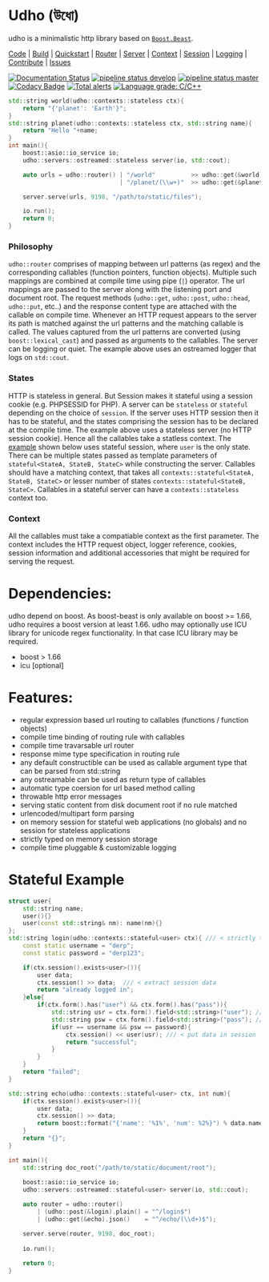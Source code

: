 # Udho (উধো)
udho is a minimalistic http library based on [`Boost.Beast`](https://www.boost.org/doc/libs/1_71_0/libs/beast/doc/html/index.html). 

[Code](https://gitlab.com/neel.basu/udho) |
[Build](build) |
[Quickstart](quickstart) |
[Router](router) |
[Server](server) |
[Context](context) |
[Session](session) |
[Logging](logging) |
[Contribute](contributing) |
[Issues](https://gitlab.com/neel.basu/udho/issues)

[![Documentation Status](https://readthedocs.org/projects/udho/badge/?version=latest)](https://udho.readthedocs.io/en/latest/?badge=latest)
[![pipeline status develop](https://gitlab.com/neel.basu/udho/badges/develop/pipeline.svg)](https://gitlab.com/neel.basu/udho/commits/develop) 
[![pipeline status master](https://gitlab.com/neel.basu/udho/badges/master/pipeline.svg)](https://gitlab.com/neel.basu/udho/commits/master) 
[![Codacy Badge](https://api.codacy.com/project/badge/Grade/20093f1597cd490ba923fc5401ada672)](https://www.codacy.com/manual/neel.basu.z/udho?utm_source=github.com&amp;utm_medium=referral&amp;utm_content=neel/udho&amp;utm_campaign=Badge_Grade)
[![Total alerts](https://img.shields.io/lgtm/alerts/g/neel/udho.svg?logo=lgtm&logoWidth=18)](https://lgtm.com/projects/g/neel/udho/alerts/)
[![Language grade: C/C++](https://img.shields.io/lgtm/grade/cpp/g/neel/udho.svg?logo=lgtm&logoWidth=18)](https://lgtm.com/projects/g/neel/udho/context:cpp)

```cpp
std::string world(udho::contexts::stateless ctx){
    return "{'planet': 'Earth'}";
}
std::string planet(udho::contexts::stateless ctx, std::string name){
    return "Hello "+name;
}
int main(){
    boost::asio::io_service io;
    udho::servers::ostreamed::stateless server(io, std::cout);

    auto urls = udho::router() | "/world"          >> udho::get(&world).json() 
                               | "/planet/(\\w+)"  >> udho::get(&planet).plain();

    server.serve(urls, 9198, "/path/to/static/files");

    io.run();
    return 0;
}
```
### Philosophy

`udho::router` comprises of mapping between url patterns (as regex) and the corresponding callables (function pointers, function objects). Multiple such mappings are combined at compile time using pipe (`|`) operator. The url mappings are passed to the server along with the listening port and document root. The request methods (`udho::get`, `udho::post`, `udho::head`, `udho::put`, etc..) and the response content type are attached with the callable on compile time. Whenever an HTTP request appears to the server its path is matched against the url patterns and the matching callable is called. The values captured from the url patterns are converted (using `boost::lexical_cast`) and passed as arguments to the callables. The server can be logging or quiet. The example above uses an ostreamed logger that logs on `std::cout`.

### States
HTTP is stateless in general. But Session makes it stateful using a session cookie (e.g. PHPSESSID for PHP). A server can be `stateless` or `stateful` depending on the choice of `session`. If the server uses HTTP session then it has to be stateful, and the states comprising the session has to be declared at the compile time. The example above uses a stateless server (no HTTP session cookie). Hence all the callables take a statless context. The [example](#stateful-example) shown below uses stateful session, where `user` is the only state. There can be multiple states passed as template parameters of  `stateful<StateA, StateB, StateC>` while constructing the server. Callables should have a matching context, that takes all `contexts::stateful<StateA, StateB, StateC>` or lesser number of states `contexts::stateful<StateB, StateC>`. Callables in a stateful server can have a `contexts::stateless` context too. 

### Context

All the callables must take a compatiable context as the first parameter. The context includes the HTTP request object, logger reference, cookies, session information and additional accessories that might be required for serving the request.

# Dependencies:
udho depend on boost. As boost-beast is only available on boost >= 1.66, udho requires a boost version at least 1.66. udho may optionally use ICU library for unicode regex functionality. In that case ICU library may be required.

* boost > 1.66
* icu [optional]

# Features:

* regular expression based url routing to callables (functions / function objects)
* compile time binding of routing rule with callables
* compile time travarsable url router
* response mime type specification in routing rule
* any default constructible can be used as callable argument type that can be parsed from std::string
* any ostreamable can be used as return type of callables
* automatic type coersion for url based method calling
* throwable http error messages
* serving static content from disk document root if no rule matched
* urlencoded/multipart form parsing
* on memory session for stateful web applications (no globals) and no session for stateless applications
* strictly typed on memory session storage
* compile time pluggable & customizable logging
  
# Stateful Example  <a name="stateful-example"></a>

```cpp
struct user{
    std::string name;
    user(){}
    user(const std::string& nm): name(nm){}
};
std::string login(udho::contexts::stateful<user> ctx){ /// < strictly typed stateful context
    const static username = "derp";
    const static password = "derp123";

    if(ctx.session().exists<user>()){
        user data;
        ctx.session() >> data;  /// < extract session data
        return "already logged in";
    }else{
        if(ctx.form().has("user") && ctx.form().has("pass")){
            std::string usr = ctx.form().field<std::string>("user"); /// < form field value from post request
            std::string psw = ctx.form().field<std::string>("pass"); /// < form field value from post request
            if(usr == username && psw == password){
                ctx.session() << user(usr); /// < put data in session
                return "successful";
            }
        }
    }
    return "failed";
}

std::string echo(udho::contexts::stateful<user> ctx, int num){
    if(ctx.session().exists<user>()){
        user data;
        ctx.session() >> data;
        return boost::format("{'name': '%1%', 'num': %2%}") % data.name % num;
    }
    return "{}";
}

int main(){
    std::string doc_root("/path/to/static/document/root");
    
    boost::asio::io_service io;
    udho::servers::ostreamed::stateful<user> server(io, std::cout);

    auto router = udho::router()
        | (udho::post(&login).plain() = "^/login$")
        | (udho::get(&echo).json()    = "^/echo/(\\d+)$");

    server.serve(router, 9198, doc_root);
        
    io.run();
    
    return 0;
}
```
